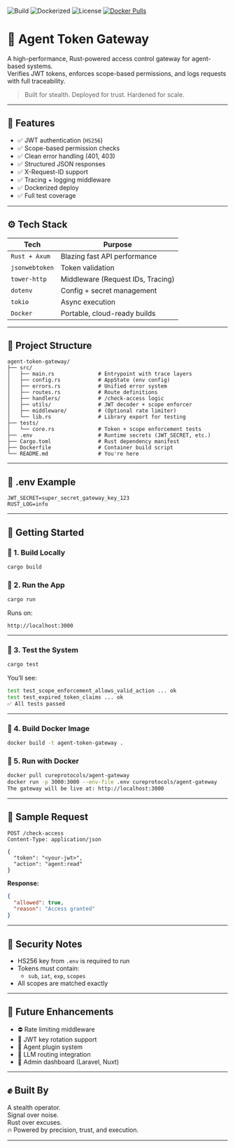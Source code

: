 ![Build](https://img.shields.io/badge/build-passing-brightgreen)
![Dockerized](https://img.shields.io/badge/docker-ready-blue)
![License](https://img.shields.io/badge/license-MIT-lightgrey)
[![Docker Pulls](https://img.shields.io/docker/pulls/cureprotocols/agent-gateway?style=flat-square)](https://hub.docker.com/r/cureprotocols/agent-gateway)

# 🧱 Agent Token Gateway

A high-performance, Rust-powered access control gateway for agent-based systems.  
Verifies JWT tokens, enforces scope-based permissions, and logs requests with full traceability.

> Built for stealth. Deployed for trust. Hardened for scale.

---

## 🚀 Features

- ✅ JWT authentication (`HS256`)
- ✅ Scope-based permission checks
- ✅ Clean error handling (401, 403)
- ✅ Structured JSON responses
- ✅ X-Request-ID support
- ✅ Tracing + logging middleware
- ✅ Dockerized deploy
- ✅ Full test coverage

---

## ⚙️ Tech Stack

| Tech | Purpose |
|------|---------|
| `Rust + Axum` | Blazing fast API performance |
| `jsonwebtoken` | Token validation |
| `tower-http` | Middleware (Request IDs, Tracing) |
| `dotenv` | Config + secret management |
| `tokio` | Async execution |
| `Docker` | Portable, cloud-ready builds |

---

## 📂 Project Structure

```plaintext
agent-token-gateway/
├── src/
│   ├── main.rs              # Entrypoint with trace layers
│   ├── config.rs            # AppState (env config)
│   ├── errors.rs            # Unified error system
│   ├── routes.rs            # Route definitions
│   ├── handlers/            # /check-access logic
│   ├── utils/               # JWT decoder + scope enforcer
│   ├── middleware/          # (Optional rate limiter)
│   └── lib.rs               # Library export for testing
├── tests/
│   └── core.rs              # Token + scope enforcement tests
├── .env                     # Runtime secrets (JWT_SECRET, etc.)
├── Cargo.toml               # Rust dependency manifest
├── Dockerfile               # Container build script
└── README.md                # You're here
```

---

## 📜 .env Example

```env
JWT_SECRET=super_secret_gateway_key_123
RUST_LOG=info
```

---

## 🔧 Getting Started

### 🔹 1. Build Locally

```bash
cargo build
```

### 🔹 2. Run the App

```bash
cargo run
```

Runs on:  
```
http://localhost:3000
```

---

### 🔹 3. Test the System

```bash
cargo test
```

You’ll see:

```bash
test test_scope_enforcement_allows_valid_action ... ok
test test_expired_token_claims ... ok
✅ All tests passed
```

---

### 🔹 4. Build Docker Image

```bash
docker build -t agent-token-gateway .
```

### 🔹 5. Run with Docker

```bash
docker pull cureprotocols/agent-gateway
docker run -p 3000:3000 --env-file .env cureprotocols/agent-gateway
The gateway will be live at: http://localhost:3000
```

---

## 🔐 Sample Request

```http
POST /check-access
Content-Type: application/json

{
  "token": "<your-jwt>",
  "action": "agent:read"
}
```

**Response:**

```json
{
  "allowed": true,
  "reason": "Access granted"
}
```

---

## 🧪 Security Notes

- HS256 key from `.env` is required to run
- Tokens must contain:
  - `sub`, `iat`, `exp`, `scopes`
- All scopes are matched exactly

---

## 📌 Future Enhancements

- ⛔ Rate limiting middleware
- 🔄 JWT key rotation support
- 🧩 Agent plugin system
- 🧠 LLM routing integration
- 🧱 Admin dashboard (Laravel, Nuxt)

---

## ✊ Built By

A stealth operator.  
Signal over noise.  
Rust over excuses.  
🔥 Powered by precision, trust, and execution.

---

